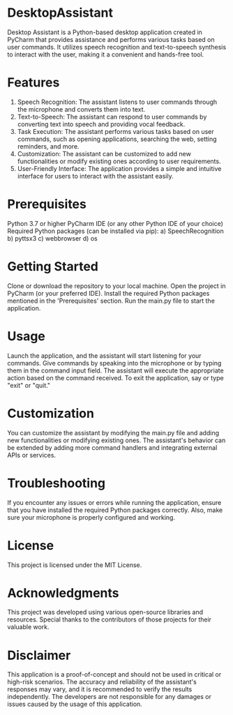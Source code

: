 # DesktopAssistant

Desktop Assistant is a Python-based desktop application created in PyCharm that provides assistance and performs various tasks based on user commands. It utilizes speech recognition and text-to-speech synthesis to interact with the user, making it a convenient and hands-free tool.

# Features

1) Speech Recognition: The assistant listens to user commands through the microphone and converts them into text.
2) Text-to-Speech: The assistant can respond to user commands by converting text into speech and providing vocal feedback.
3) Task Execution: The assistant performs various tasks based on user commands, such as opening applications, searching the web, setting reminders, and more.
4) Customization: The assistant can be customized to add new functionalities or modify existing ones according to user requirements.
5) User-Friendly Interface: The application provides a simple and intuitive interface for users to interact with the assistant easily.

# Prerequisites

Python 3.7 or higher
PyCharm IDE (or any other Python IDE of your choice)
Required Python packages (can be installed via pip):
a) SpeechRecognition
b) pyttsx3
c) webbrowser
d) os

# Getting Started

Clone or download the repository to your local machine.
Open the project in PyCharm (or your preferred IDE).
Install the required Python packages mentioned in the 'Prerequisites' section.
Run the main.py file to start the application.

# Usage
Launch the application, and the assistant will start listening for your commands.
Give commands by speaking into the microphone or by typing them in the command input field.
The assistant will execute the appropriate action based on the command received.
To exit the application, say or type "exit" or "quit."

# Customization
You can customize the assistant by modifying the main.py file and adding new functionalities or modifying existing ones. The assistant's behavior can be extended by adding more command handlers and integrating external APIs or services.

# Troubleshooting
If you encounter any issues or errors while running the application, ensure that you have installed the required Python packages correctly. Also, make sure your microphone is properly configured and working.

# License
This project is licensed under the MIT License.

# Acknowledgments
This project was developed using various open-source libraries and resources. Special thanks to the contributors of those projects for their valuable work.

# Disclaimer
This application is a proof-of-concept and should not be used in critical or high-risk scenarios. The accuracy and reliability of the assistant's responses may vary, and it is recommended to verify the results independently. The developers are not responsible for any damages or issues caused by the usage of this application.
